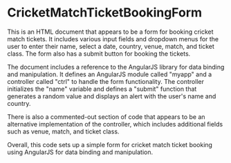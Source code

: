# CricketMatchTicketBookingForm
This is an HTML document that appears to be a form for booking cricket match tickets. It includes various input fields and dropdown menus for the user to enter their name, select a date, country, venue, match, and ticket class. The form also has a submit button for booking the tickets.

The document includes a reference to the AngularJS library for data binding and manipulation. It defines an AngularJS module called "myapp" and a controller called "ctrl" to handle the form functionality. The controller initializes the "name" variable and defines a "submit" function that generates a random value and displays an alert with the user's name and country.

There is also a commented-out section of code that appears to be an alternative implementation of the controller, which includes additional fields such as venue, match, and ticket class.

Overall, this code sets up a simple form for cricket match ticket booking using AngularJS for data binding and manipulation.
